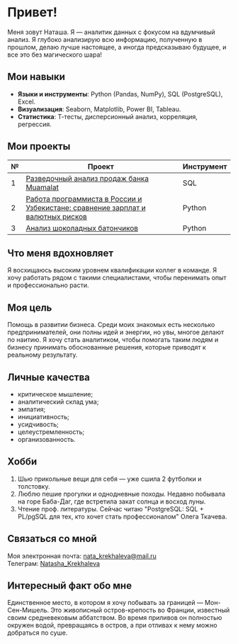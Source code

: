# Привет! 
Меня зовут Наташа. Я — аналитик данных с фокусом на вдумчивый анализ. Я глубоко анализирую всю информацию, полученную в прошлом, делаю лучше настоящее, а иногда предсказываю будущее, и все это без магического шара!

## Мои навыки  
- **Языки и инструменты**: Python (Pandas, NumPy), SQL (PostgreSQL), Excel.  
- **Визуализация**: Seaborn, Matplotlib, Power BI, Tableau.
- **Статистика**: Т-тесты, дисперсионный анализ, корреляция, регрессия.

## Мои проекты
| № | Проект | Инструмент |
|-------------|-------------|-------------|
| 1 | [Разведочный анализ продаж банка Muamalat](https://github.com/Natasha-3/Bank_Muamalat_sales) | SQL |
| 2 | [Работа программиста в России и Узбекистане: сравнение зарплат и валютных рисков](https://github.com/Natasha-3/Work_in_Uzbekistan)  | Python |
| 3 | [Анализ шоколадных батончиков](https://github.com/Natasha-3/Chocolate)  | Python  |

## Что меня вдохновляет
Я восхищаюсь высоким уровнем квалификации коллег в команде. Я хочу работать рядом с такими специалистами, чтобы перенимать опыт и профессионально расти.

## Моя цель
Помощь в развитии бизнеса. Среди моих знакомых есть несколько предпринимателей, они полны идей и энергии, но увы, многое делают по наитию. 
Я хочу стать аналитиком, чтобы помогать таким людям и бизнесу принимать обоснованные решения, которые приводят к реальному результату.

## Личные качества
- критическое мышление;
- аналитический склад ума;
- эмпатия;
- инициативность;
- усидчивость;
- целеустремленность;
- организованность.

## Хобби
1. Шью прикольные вещи для себя — уже сшила 2 футболки и толстовку.
2. Люблю пешие прогулки и однодневные походы. Недавно побывала на горе Баба-Даг, где встретила закат солнца и восход луны.
3. Чтение проф. литературы. Сейчас читаю "PostgreSQL: SQL + PL/pgSQL для тех, кто хочет стать профессионалом" Олега Ткачева.

## Связаться со мной 
Моя электронная почта: [nata_krekhaleva@mail.ru](mailto:nata_krekhaleva@mail.ru)  
Телеграм: [Natasha_Krekhaleva](https://t.me/Natasha_Krekhaleva)

## Интересный факт обо мне 
Единственное место, в котором я хочу побывать за границей — Мон-Сен-Мишель. Это живописный остров-крепость во Франции, известный своим средневековым аббатством. Во время приливов он полностью окружен водой, превращаясь в остров, а при отливах к нему можно добраться по суше.

